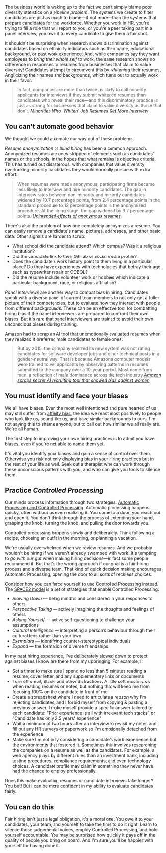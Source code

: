 The business world is waking up to the fact we can't simply blame poor diversity statistics on a *pipeline problem*. The systems we create to filter candidates are just as much to blame—if not more—than the systems that prepare candidates for the workforce. Whether you work in HR, you're trying to fill a role that will report to you, or you're a peer taking part in a panel interview, you owe it to every candidate to give them a fair shot.

It shouldn't be surprising when research shows discrimination against candidates based on ethnicity indicators such as their name, educational background, or past work experience. And, while companies say they want employees to *bring their whole self* to work, the same research shows no difference in responses to resumes from businesses that claim to value diversity! Candidates attempt to circumvent this by *whitening* their resumes, Anglicizing their names and backgrounds, which turns out to actually work in their favor:

> In fact, companies are more than twice as likely to call minority applicants for interviews if they submit whitened resumes than candidates who reveal their race—and this discriminatory practice is just as strong for businesses that claim to value diversity as those that don’t. <cite>[Minorities Who 'Whiten' Job Resumes Get More Interview](https://hbswk.hbs.edu/item/minorities-who-whiten-job-resumes-get-more-interviews)</cite>

## You can't automate good behavior

We thought we could automate our way out of these problems.

*Resume anonymization* or *blind hiring* has been a common approach. Anonymized resumes are ones stripped of elements such as candidates' names or the schools, in the hopes that what remains is objective criteria. This has turned out disasterous, with companies that value diversity overlooking minority candidates they would normally pursue with extra effort:

> When resumes were made anonymous, participating firms became less likely to interview and hire minority candidates. The gap in interview rates between non-minority and minority candidates widened by 10.7 percentage points, from 2.4 percentage points in the standard procedure to 13 percentage points in the anonymized procedure. At the hiring stage, the gap widened by 3.7 percentage points. <cite>[Unintended effects of anonymous resumes](https://www.povertyactionlab.org/case-study/unintended-effects-anonymous-resumes)</cite>

There's also the problem of how one completely anonymizes a resume. You can easily remove a candidate's name, pictures, addresses, and other basic data. Other signals are harder to scrub:

* What school did the candidate attend? Which campus? Was it a religious institution?
* Did the candidate link to their GitHub or social media profile?
* Does the candidate's work history point to them living in a particular place? Do they have experiences with technologies that betray their age such as typewriter repair or COBOL?
* Did the resume include volunteer work or hobbies which indicate a particular background, race, or religious affiliation?

*Panel interviews* are another way to combat bias in hiring. Candidates speak with a diverse panel of current team members to not only get a fuller picture of their competencies, but to evaluate how they interact with people from different backgrounds. These can be an effective tool for combatting hiring bias if the panel interviewers are prepared to confront their own biases. But it's rare that panel interviewers are trained to avoid their own unconscious biases during training.

Amazon had to scrap an AI tool that unemotionally evaluated resumes when they realized [it preferred male candidates to female ones](https://www.reuters.com/article/us-amazon-com-jobs-automation-insight-idUSKCN1MK08G): 

> But by 2015, the company realized its new system was not rating candidates for software developer jobs and other technical posts in a gender-neutral way.
> That is because Amazon’s computer models were trained to vet applicants by observing patterns in resumes submitted to the company over a 10-year period. Most came from men, a reflection of male dominance across the tech industry.<cite>[Amazon scraps secret AI recruiting tool that showed bias against women](https://www.reuters.com/article/us-amazon-com-jobs-automation-insight-idUSKCN1MK08G)</cite>

## You must identify and face your biases

We all have biases. Even the most well intentioned and pure hearted of us may still suffer from [affinity bias](https://diversityjournal.com/13763-affinity-bias-conundrum-illusion-inclusion-part-iii/), the idea we react most positively to people who look like us, sound like us, and have similar backgrounds to ours. I'm not saying this to shame anyone, but to call out how similar we all really are. We're all human.

The first step to improving your own hiring practices is to admit you have biases, even if you're not able to name them yet.

It's vital you identify your biases and gain a sense of control over them. Otherwise you risk not only displaying bias in your hiring practices but in the rest of your life as well. Seek out a therapist who can work through these unconscious patterns with you, and who can give you tools to silence them.

## Practice *Controlled Processing*

Our minds process information through two strategies: [Automatic Processing and Controlled Processing](https://en.wikipedia.org/wiki/Automatic_and_controlled_processes). Automatic processing happens quicky, often without us even realizing it: You come to a door, you reach out and open it. You don't think through the process of extending your hand, grasping the knob, turning the knob, and pulling the door towards you.

Controlled processing happens slowly and deliberately. Think following a recipe, choosing an outfit in the morning, or planning a vacation.

We're usually overwhelmed when we review resumes. And we probably wouldn't be hiring if we weren't already swamped with work! It's tempting to *go with our gut* when making hiring decisions—in fact some people recommend it. But that's the wrong approach if our goal is a fair hiring process and a diverse team. That kind of quick decision making encourages Automatic Processing, opening the door to all sorts of reckless choices.

Consider how you can force yourself to use Controlled Processing instead. The [SPACE2 model](https://cultureplusconsulting.com/2018/10/17/six-proven-strategies-for-managing-unconscious-bias/) is a set of strategies that enable Controlled Processing:
* *Slowing Down* — being mindful and considered in your responses to others
* *Perspective Taking* — actively imagining the thoughts and feelings of others
* *Asking Yourself* — active self-questioning to challenge your assumptions
* *Cultural Intelligence* — interpreting a person’s behaviour through their cultural lens rather than your own
* *Exemplars* — identifying counter-stereotypical individuals
* *Expand* — the formation of diverse friendships

In my past hiring experience, I've deliberately slowed down to protect against biases I know are there from my upbringing. For example, I:

* Set a timer to make sure I spend no less than 5 minutes reading a resume, cover letter, and any supplementary links or documents
* Turn off email, Slack, and other distractions. A little soft music is ok when reading resumes or notes, but nothing that will keep me from focusing 100% on the candidate in front of me
* Create a spreadsheet where I need to articulate a *reason* why I'm rejecting candidates, and I forbid myself from copying & pasting a previous answer. I make myself provide a specific answer tailored to each candidate: "Prior experience is all with irrelevant tech stacks" or "Candidate has only 2.5 years' experience"
* Wait a minimum of two hours after an interview to revisit my notes and fill out any HR surveys or paperwork so I'm emotionally detached from the experience
* Make sure I'm not only considering a candidate's work experience but the environments that fostered it. Sometimes this involves researching the companies on a resume as well as the candidates. For example, a web agency plays by different rules than an investment bank, including testing procedures, compliance requirements, and even technology choices. A candidate profile may claim in something they never have had the chance to employ professionally.

Does this make evaluating resumes or candidate interviews take longer? You bet! But I can be more confident in my ability to evaluate candidates fairly.

## You can do this

Fair hiring isn't just a legal obligation, it's a moral one. You owe it to your candidates, your team, and yourself to take the time to do it right. Learn to silence those judgemental voices, employ Controlled Processing, and hold yourself accountable. You may be surprised how quickly it pays off in the quality of people you bring on board. And I'm sure you'll be happier with yourself for having done it.
